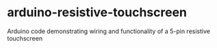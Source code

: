 # arduino-resistive-touchscreen
Arduino code demonstrating wiring and functionality of a 5-pin resistive touchscreen
